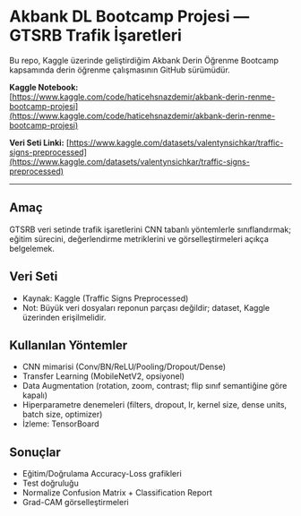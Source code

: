 # Akbank DL Bootcamp Projesi — GTSRB Trafik İşaretleri

Bu repo, Kaggle üzerinde geliştirdiğim Akbank Derin Öğrenme Bootcamp kapsamında  derin öğrenme çalışmasının GitHub sürümüdür. 

**Kaggle Notebook:** [https://www.kaggle.com/code/haticehsnazdemir/akbank-derin-renme-bootcamp-projesi](https://www.kaggle.com/code/haticehsnazdemir/akbank-derin-renme-bootcamp-projesi)

**Veri Seti Linki:** [https://www.kaggle.com/datasets/valentynsichkar/traffic-signs-preprocessed](https://www.kaggle.com/datasets/valentynsichkar/traffic-signs-preprocessed)

---

## Amaç
GTSRB veri setinde trafik işaretlerini CNN tabanlı yöntemlerle sınıflandırmak; eğitim sürecini,
değerlendirme metriklerini ve görselleştirmeleri açıkça belgelemek.

## Veri Seti
- Kaynak: Kaggle (Traffic Signs Preprocessed)
- Not: Büyük veri dosyaları reponun parçası değildir; dataset, Kaggle üzerinden erişilmelidir.

## Kullanılan Yöntemler
- CNN mimarisi (Conv/BN/ReLU/Pooling/Dropout/Dense)
- Transfer Learning (MobileNetV2, opsiyonel)
- Data Augmentation (rotation, zoom, contrast; flip sınıf semantiğine göre kapalı)
- Hiperparametre denemeleri (filters, dropout, lr, kernel size, dense units, batch size, optimizer)
- İzleme: TensorBoard

## Sonuçlar
- Eğitim/Doğrulama Accuracy-Loss grafikleri
- Test doğruluğu
- Normalize Confusion Matrix + Classification Report
- Grad-CAM görselleştirmeleri
